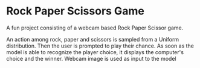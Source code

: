 # **Rock Paper Scissors Game**

A fun project consisting of a webcam based Rock Paper Scissor game.

An action among rock, paper and scissors is sampled from a Uniform distribution. Then the user is prompted to play their
chance. As soon as the model is able to recognize the player choice, it displays the computer's choice and the winner.
Webcam image is used as input to the model
